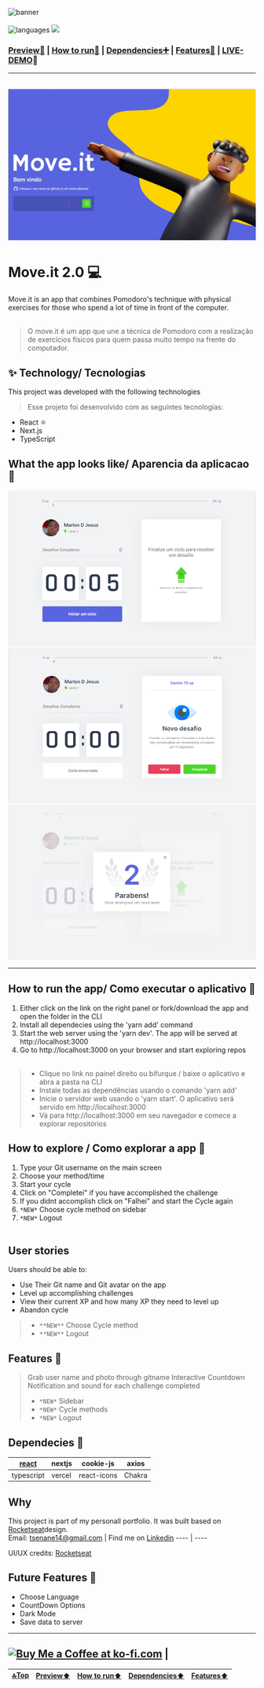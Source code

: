 <div id="top"></div>

![banner](https://github.com/rocketseat-education/nlw-04-reactjs/blob/main/.github/logo.png)</br></br>
![languages](https://img.shields.io/github/languages/count/paichato/moveit-next?style=flat-square)
![](https://img.shields.io/github/languages/top/paichato/moveit-next)

### <a href="#visual">Preview👀</a> | <a href="#htrun">How to run🔧</a> | <a href="#dep">Dependencies➕</a> | <a href="#feat">Features🌟</a> | [LIVE-DEMO](https://moveit-next-iymomt6wm-paichato.vercel.app/)🚀</br>



---------
![gif](https://github.com/paichato/moveit-next/blob/main/move-it%20previews/moveit-gif-02.gif)
------
# Move.it 2.0 💻
Move.it is an app that combines Pomodoro's technique with physical exercises for those who spend a lot of time in front of the computer.</br> </br>
> O move.it é um app que une a técnica de Pomodoro com a realização de exercícios físicos para quem passa muito tempo na frente do computador.

## ✨ Technology/ Tecnologias
This project was developed with the following technologies
> Esse projeto foi desenvolvido com as seguintes tecnologias:

- React ⚛
- Next.js 
- TypeScript

<div id="visual"></div>

## What the app looks like/ Aparencia da aplicacao 🙈

 ![banner](https://github.com/paichato/moveit-next/blob/main/move-it%20previews/preview1.PNG)
  ![banner](https://github.com/paichato/moveit-next/blob/main/move-it%20previews/preview2.PNG)
   ![banner](https://github.com/paichato/moveit-next/blob/main/move-it%20previews/preview3.PNG)



--- 

<div id="htrun"></div>

## How to run the app/ Como executar o aplicativo 🚀
1. Either click on the link on the right panel or fork/download the app and open the folder in the CLI
2. Install all dependecies using the 'yarn add' command
3. Start the web server using the 'yarn dev'. The app will be served at http://localhost:3000
4. Go to http://localhost:3000 on your browser and start exploring repos<br/></br>

  > - Clique no link no painel direito ou bifurque / baixe o aplicativo e abra a pasta na CLI
  > - Instale todas as dependências usando o comando 'yarn add'
  > - Inicie o servidor web usando o 'yarn start'. O aplicativo será servido em http://localhost:3000
  > - Vá para http://localhost:3000 em seu navegador e comece a explorar repositórios

## How to explore / Como explorar a app 🔀
1. Type your Git username on the main screen
2. Choose your method/time
3. Start your cycle
4. Click on "Completei" if you have accomplished the challenge
5. If you didnt accomplish click on "Falhei" and start the Cycle again
6. `*NEW*` Choose cycle method on sidebar
7. `*NEW*` Logout
<br/><br/>


## User stories
Users should be able to:

- Use Their Git name and Git avatar on the app
- Level up accomplishing challenges
- View their current XP and how many XP they need to level up
- Abandon cycle
> - `**NEW**` Choose Cycle method
> - `**NEW**` Logout



<div id="feat"></div>

## Features 💎
> Grab user name and photo through gitname
> Interactive Countdown
> Notification and sound for each challenge completed
> - `*NEW*` Sidebar
> - `*NEW*` Cycle methods
> - `*NEW*` Logout 




<div id="dep"></div>

## Dependecies 💾
[react](https://github.com/facebook/react)|nextjs|cookie-js|axios
---|---|---|---
typescript|vercel|react-icons|Chakra

## Why
This project is part of my personall portfolio. It was built based on [Rocketseat](https://github.com/rocketseat-education)design.<br/>
Email: tsenane14@gmail.com | Find me on [Linkedin](https://www.linkedin.com/in/marlon-d-jesus-6874271ab/) 
---- | ----


UI/UX credits: [Rocketseat](https://github.com/rocketseat-education)


## Future Features 🎲
- Choose Language
- CountDown Options
- Dark Mode
- Save data to server


---



<a href='https://ko-fi.com/D1D63F21Y' target='_blank'><img height='36' style='border:0px;height:36px;' src='https://cdn.ko-fi.com/cdn/kofi2.png?v=2' border='0' alt='Buy Me a Coffee at ko-fi.com' /></a> | 
-------
<a href="#top">🔝Top</a>|<a href="#visual">Preview⬆</a>|<a href="#htrun">How to run⬆</a>|<a href="#dep">Dependencies⬆</a>|<a href="#feat">Features⬆</a>
---|---|---|---|---
